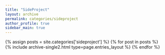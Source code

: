 ```yaml
---
title: "SideProject"
layout: archive
permalink: categories/sideproject
author_profile: true
sidebar_main: true
---
```


{% assign posts = site.categories['sideproject'] %}
{% for post in posts %} {% include archive-single2.html type=page.entries_layout %} {% endfor %}
